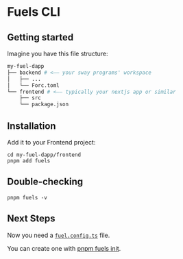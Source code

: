 # Fuels CLI

## Getting started

Imagine you have this file structure:

```sh
my-fuel-dapp
├── backend # <—— your sway programs' workspace
│   ├── ...
│   └── Forc.toml
└── frontend # <—— typically your nextjs app or similar
    ├── src
    └── package.json
```

## Installation

Add it to your Frontend project:

```console
cd my-fuel-dapp/frontend
pnpm add fuels
```

## Double-checking

```console
pnpm fuels -v
```

## Next Steps

Now you need a [`fuel.config.ts`](./config-file) file.

You can create one with [pnpm fuels init](./commands#init).
